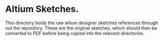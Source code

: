 Altium Sketches.
=======

This directory holds the raw altium designer sketches references through out the repository.
These are the original sketches, which should then be converted to PDF before being copied into the relevant directories.
